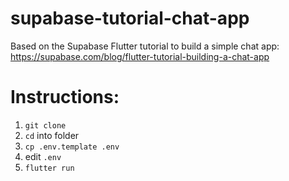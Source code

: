 # supabase-tutorial-chat-app
Based on the Supabase Flutter tutorial to build a simple chat app: https://supabase.com/blog/flutter-tutorial-building-a-chat-app

# Instructions:

1. `git clone`
2. `cd` into folder
3. `cp .env.template .env`
4. edit `.env`
5. `flutter run`
